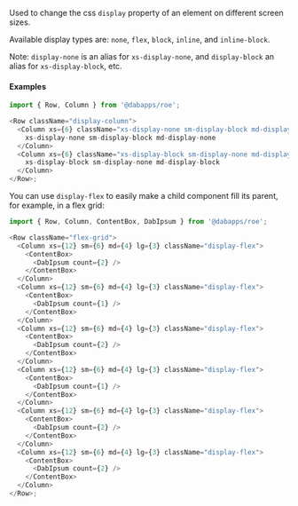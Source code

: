 Used to change the css `display` property of an element on different screen sizes.

Available display types are: `none`, `flex`, `block`, `inline`, and `inline-block`.

Note: `display-none` is an alias for `xs-display-none`, and `display-block` an alias for `xs-display-block`, etc.

#### Examples

```js
import { Row, Column } from '@dabapps/roe';

<Row className="display-column">
  <Column xs={6} className="xs-display-none sm-display-block md-display-none">
    xs-display-none sm-display-block md-display-none
  </Column>
  <Column xs={6} className="xs-display-block sm-display-none md-display-block">
    xs-display-block sm-display-none md-display-block
  </Column>
</Row>;
```

You can use `display-flex` to easily make a child component fill its parent, for example, in a flex grid:

```js
import { Row, Column, ContentBox, DabIpsum } from '@dabapps/roe';

<Row className="flex-grid">
  <Column xs={12} sm={6} md={4} lg={3} className="display-flex">
    <ContentBox>
      <DabIpsum count={2} />
    </ContentBox>
  </Column>
  <Column xs={12} sm={6} md={4} lg={3} className="display-flex">
    <ContentBox>
      <DabIpsum count={1} />
    </ContentBox>
  </Column>
  <Column xs={12} sm={6} md={4} lg={3} className="display-flex">
    <ContentBox>
      <DabIpsum count={2} />
    </ContentBox>
  </Column>
  <Column xs={12} sm={6} md={4} lg={3} className="display-flex">
    <ContentBox>
      <DabIpsum count={1} />
    </ContentBox>
  </Column>
  <Column xs={12} sm={6} md={4} lg={3} className="display-flex">
    <ContentBox>
      <DabIpsum count={2} />
    </ContentBox>
  </Column>
  <Column xs={12} sm={6} md={4} lg={3} className="display-flex">
    <ContentBox>
      <DabIpsum count={2} />
    </ContentBox>
  </Column>
</Row>;
```
